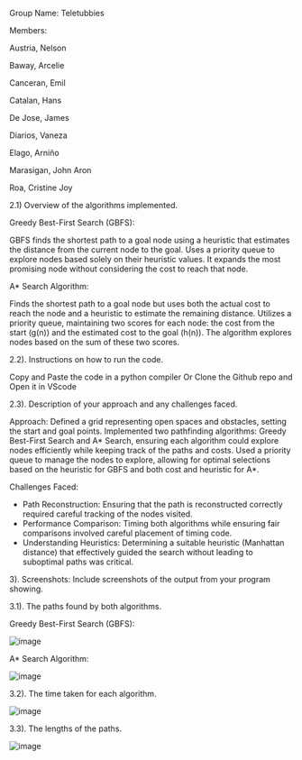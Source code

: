 Group Name: Teletubbies 

Members: 

Austria, Nelson

Baway, Arcelie

Canceran, Emil 

Catalan, Hans 

De Jose, James 

Diarios, Vaneza

Elago, Arniño 

Marasigan, John Aron 

Roa, Cristine Joy



2.1) Overview of the algorithms implemented.

Greedy Best-First Search (GBFS):

GBFS finds the shortest path to a goal node using a heuristic that estimates the distance from the current node to the goal. Uses a priority queue to explore nodes based solely on their heuristic values. It expands the most promising node without considering the cost to reach that node. 

A* Search Algorithm:

Finds the shortest path to a goal node but uses both the actual cost to reach the node and a heuristic to estimate the remaining distance. Utilizes a priority queue, maintaining two scores for each node: the cost from the start (g(n)) and the estimated cost to the goal (h(n)). The algorithm explores nodes based on the sum of these two scores.


2.2). Instructions on how to run the code.

Copy and Paste the code in a python compiler
Or Clone the Github repo and Open it in VScode


2.3). Description of your approach and any challenges faced.

Approach:
Defined a grid representing open spaces and obstacles, setting the start and goal points. Implemented two pathfinding algorithms: Greedy Best-First Search and A* Search, ensuring each algorithm could explore nodes efficiently while keeping track of the paths and costs. Used a priority queue to manage the nodes to explore, allowing for optimal selections based on the heuristic for GBFS and both cost and heuristic for A*.


Challenges Faced:
- Path Reconstruction: Ensuring that the path is reconstructed correctly required careful tracking of the nodes visited.
- Performance Comparison: Timing both algorithms while ensuring fair comparisons involved careful placement of timing code.
- Understanding Heuristics: Determining a suitable heuristic (Manhattan distance) that effectively guided the search without leading to suboptimal paths was critical.


3). Screenshots: Include screenshots of the output from your program showing.

3.1). The paths found by both algorithms.

Greedy Best-First Search (GBFS):

![image](https://github.com/user-attachments/assets/090df05c-58b8-4627-b89b-96ec365ba8be)

A* Search Algorithm:

![image](https://github.com/user-attachments/assets/e8ed45a8-d54b-4cb8-9ac0-78eb449220a2)


3.2). The time taken for each algorithm.

![image](https://github.com/user-attachments/assets/46df327b-2ab2-4972-8e61-6a8032a252c5)

3.3). The lengths of the paths.

![image](https://github.com/user-attachments/assets/54212db4-754f-4df6-8c82-334f409464dc)
